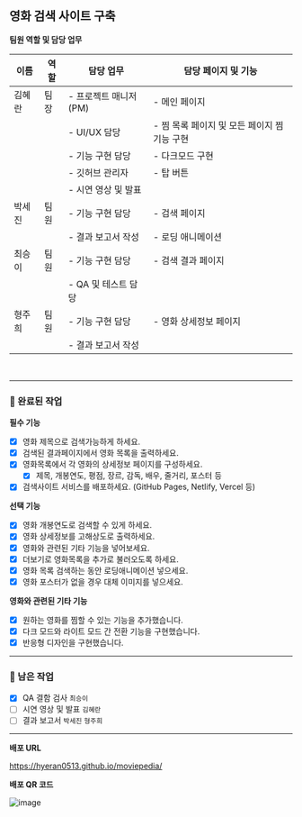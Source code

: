 ## 영화 검색 사이트 구축

**팀원 역할 및 담당 업무**

| 이름   | 역할 | 담당 업무             | 담당 페이지 및 기능                          |
| ------ | ---- | --------------------- | -------------------------------------------- |
| 김혜란 | 팀장 | - 프로젝트 매니저(PM) | - 메인 페이지                                |
|        |      | - UI/UX 담당          | - 찜 목록 페이지 및 모든 페이지 찜 기능 구현 |
|        |      | - 기능 구현 담당      | - 다크모드 구현                              |
|        |      | - 깃허브 관리자       | - 탑 버튼                                    |
|        |      | - 시연 영상 및 발표   |                                              |
| 박세진 | 팀원 | - 기능 구현 담당      | - 검색 페이지                                |
|        |      | - 결과 보고서 작성    | - 로딩 애니메이션                            |
| 최승이 | 팀원 | - 기능 구현 담당      | - 검색 결과 페이지                           |
|        |      | - QA 및 테스트 담당   |                                              |
| 형주희 | 팀원 | - 기능 구현 담당      | - 영화 상세정보 페이지                       |
|        |      | - 결과 보고서 작성    |                                              |

<br/>

---

### 📍 완료된 작업

**필수 기능**

- [x] 영화 제목으로 검색가능하게 하세요.
- [x] 검색된 결과페이지에서 영화 목록을 출력하세요.
- [x] 영화목록에서 각 영화의 상세정보 페이지를 구성하세요.
  - [x] 제목, 개봉연도, 평점, 장르, 감독, 배우, 줄거리, 포스터 등
- [x] 검색사이트 서비스를 배포하세요. (GitHub Pages, Netlify, Vercel 등)

**선택 기능**

- [x] 영화 개봉연도로 검색할 수 있게 하세요.
- [x] 영화 상세정보를 고해상도로 출력하세요.
- [x] 영화와 관련된 기타 기능을 넣어보세요.
- [x] 더보기로 영화목록을 추가로 불러오도록 하세요.
- [x] 영화 목록 검색하는 동안 로딩애니메이션 넣으세요.
- [x] 영화 포스터가 없을 경우 대체 이미지를 넣으세요.

**영화와 관련된 기타 기능**

- [x] 원하는 영화를 찜할 수 있는 기능을 추가했습니다.
- [x] 다크 모드와 라이트 모드 간 전환 기능을 구현했습니다.
- [x] 반응형 디자인을 구현했습니다.

---

### 📍 남은 작업

- [x] QA 결함 검사 `최승이`
- [ ] 시연 영상 및 발표 `김혜란`
- [ ] 결과 보고서 `박세진` `형주희`

---

**배포 URL**

https://hyeran0513.github.io/moviepedia/

**배포 QR 코드**

![image](https://github.com/user-attachments/assets/22ab9382-8020-4be7-a20d-55ddeb6c5190)
